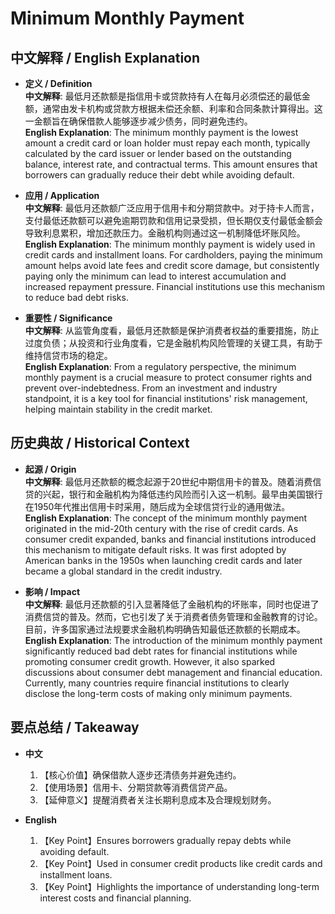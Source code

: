 # Minimum Monthly Payment

## 中文解释 / English Explanation

* **定义 / Definition**  
  **中文解释**: 最低月还款额是指信用卡或贷款持有人在每月必须偿还的最低金额，通常由发卡机构或贷款方根据未偿还余额、利率和合同条款计算得出。这一金额旨在确保借款人能够逐步减少债务，同时避免违约。  
  **English Explanation**: The minimum monthly payment is the lowest amount a credit card or loan holder must repay each month, typically calculated by the card issuer or lender based on the outstanding balance, interest rate, and contractual terms. This amount ensures that borrowers can gradually reduce their debt while avoiding default.

* **应用 / Application**  
  **中文解释**: 最低月还款额广泛应用于信用卡和分期贷款中。对于持卡人而言，支付最低还款额可以避免逾期罚款和信用记录受损，但长期仅支付最低金额会导致利息累积，增加还款压力。金融机构则通过这一机制降低坏账风险。  
  **English Explanation**: The minimum monthly payment is widely used in credit cards and installment loans. For cardholders, paying the minimum amount helps avoid late fees and credit score damage, but consistently paying only the minimum can lead to interest accumulation and increased repayment pressure. Financial institutions use this mechanism to reduce bad debt risks.

* **重要性 / Significance**  
  **中文解释**: 从监管角度看，最低月还款额是保护消费者权益的重要措施，防止过度负债；从投资和行业角度看，它是金融机构风险管理的关键工具，有助于维持信贷市场的稳定。  
  **English Explanation**: From a regulatory perspective, the minimum monthly payment is a crucial measure to protect consumer rights and prevent over-indebtedness. From an investment and industry standpoint, it is a key tool for financial institutions' risk management, helping maintain stability in the credit market.

## 历史典故 / Historical Context

* **起源 / Origin**  
  **中文解释**: 最低月还款额的概念起源于20世纪中期信用卡的普及。随着消费信贷的兴起，银行和金融机构为降低违约风险而引入这一机制。最早由美国银行在1950年代推出信用卡时采用，随后成为全球信贷行业的通用做法。  
  **English Explanation**: The concept of the minimum monthly payment originated in the mid-20th century with the rise of credit cards. As consumer credit expanded, banks and financial institutions introduced this mechanism to mitigate default risks. It was first adopted by American banks in the 1950s when launching credit cards and later became a global standard in the credit industry.

* **影响 / Impact**  
  **中文解释**: 最低月还款额的引入显著降低了金融机构的坏账率，同时也促进了消费信贷的普及。然而，它也引发了关于消费者债务管理和金融教育的讨论。目前，许多国家通过法规要求金融机构明确告知最低还款额的长期成本。  
  **English Explanation**: The introduction of the minimum monthly payment significantly reduced bad debt rates for financial institutions while promoting consumer credit growth. However, it also sparked discussions about consumer debt management and financial education. Currently, many countries require financial institutions to clearly disclose the long-term costs of making only minimum payments.

## 要点总结 / Takeaway

* **中文**  
  1. 【核心价值】确保借款人逐步还清债务并避免违约。
  2. 【使用场景】信用卡、分期贷款等消费信贷产品。
  3. 【延伸意义】提醒消费者关注长期利息成本及合理规划财务。

* **English**  
  1. 【Key Point】Ensures borrowers gradually repay debts while avoiding default.
  2. 【Key Point】Used in consumer credit products like credit cards and installment loans.
  3. 【Key Point】Highlights the importance of understanding long-term interest costs and financial planning.